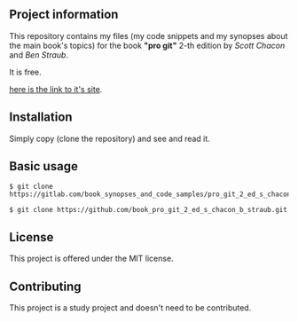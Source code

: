 Project information
-------------------

This repository contains my files (my code snippets and my synopses about the main book's topics) 
for the book **"pro git"** 2-th edition by *Scott Chacon* and *Ben Straub*.

It is free.
 
[here is the link to it's site](https://git-scm.com/book/en/v2). 


Installation
------------

Simply copy (clone the repository) and see and read it.

 
Basic usage
-----------
 
```
$ git clone https://gitlab.com/book_synopses_and_code_samples/pro_git_2_ed_s_chacon_b_straub.git
```

```
$ git clone https://github.com/book_pro_git_2_ed_s_chacon_b_straub.git
```

 
License
-------

This project is offered under the MIT license.


Contributing
------------

This project is a study project and doesn't need to be contributed.
